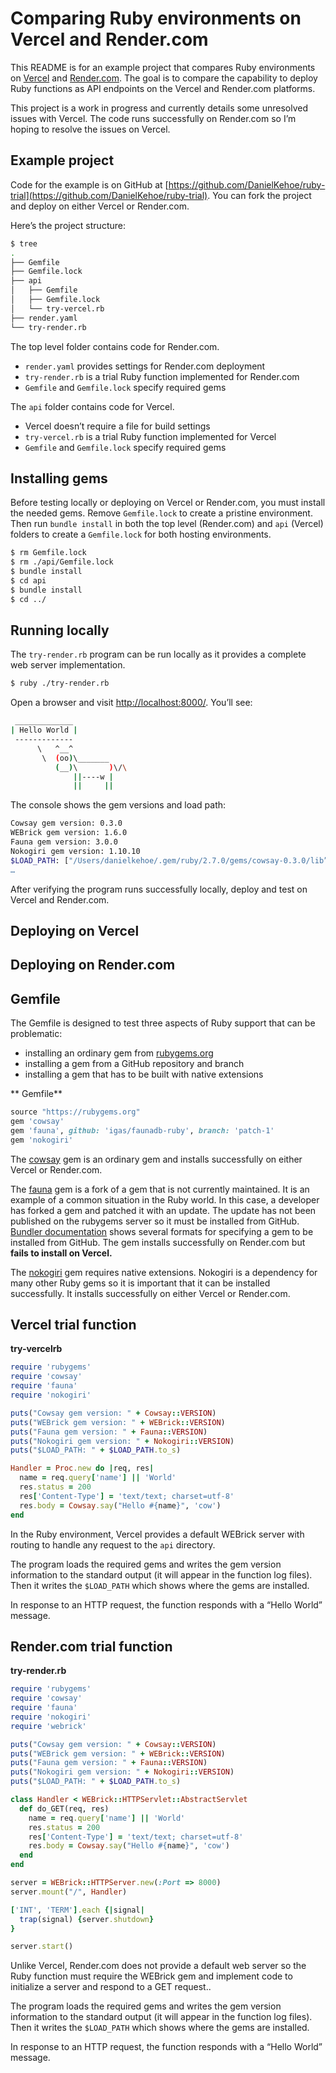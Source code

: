# Comparing Ruby environments on Vercel and Render.com


This README is for an example project that compares Ruby environments on [Vercel](https://vercel.com/) and [Render.com](https://render.com/). The goal is to compare the capability to deploy Ruby functions as API endpoints on the Vercel and Render.com platforms.

This project is a work in progress and currently details some unresolved issues with Vercel. The code runs successfully on Render.com so I’m hoping to resolve the issues on Vercel.

## Example project

Code for the example is on GitHub at [https://github.com/DanielKehoe/ruby-trial](https://github.com/DanielKehoe/ruby-trial). You can fork the project and deploy on either Vercel or Render.com.

Here’s the project structure:

```bash
$ tree
.
├── Gemfile
├── Gemfile.lock
├── api
│   ├── Gemfile
│   ├── Gemfile.lock
│   └── try-vercel.rb
├── render.yaml
└── try-render.rb
```

The top level folder contains code for Render.com.
- `render.yaml` provides settings for Render.com deployment
- `try-render.rb` is a trial Ruby function implemented for Render.com
- `Gemfile` and `Gemfile.lock` specify required gems

The `api` folder contains code for Vercel.
- Vercel doesn’t require a file for build settings
- `try-vercel.rb` is a trial Ruby function implemented for Vercel
- `Gemfile` and `Gemfile.lock` specify required gems

## Installing gems

Before testing locally or deploying on Vercel or Render.com, you must install the needed gems. Remove `Gemfile.lock` to create a pristine environment. Then run `bundle install` in both the top level (Render.com) and `api` (Vercel) folders to create a `Gemfile.lock` for both hosting environments.

```bash
$ rm Gemfile.lock
$ rm ./api/Gemfile.lock
$ bundle install
$ cd api
$ bundle install
$ cd ../
```

## Running locally

The `try-render.rb` program can be run locally as it provides a complete web server implementation.

```bash
$ ruby ./try-render.rb
```

Open a browser and visit [http://localhost:8000/](http://localhost:8000/). You’ll see:

```bash
 _____________
| Hello World |
 -------------
      \   ^__^
       \  (oo)\_______
          (__)\       )\/\
              ||----w |
              ||     ||
```

The console shows the gem versions and load path:

```bash
Cowsay gem version: 0.3.0
WEBrick gem version: 1.6.0
Fauna gem version: 3.0.0
Nokogiri gem version: 1.10.10
$LOAD_PATH: ["/Users/danielkehoe/.gem/ruby/2.7.0/gems/cowsay-0.3.0/lib”,]
…
```

After verifying the program runs successfully locally, deploy and test on Vercel and Render.com.

## Deploying on Vercel

## Deploying on Render.com

## Gemfile

The Gemfile is designed to test three aspects of Ruby support that can be problematic:
- installing an ordinary gem from [rubygems.org](rubygems.org)
- installing a gem from a GitHub repository and branch
- installing a gem that has to be built with native extensions

** Gemfile**

```ruby
source "https://rubygems.org"
gem 'cowsay'
gem 'fauna', github: 'igas/faunadb-ruby', branch: 'patch-1'
gem 'nokogiri'
```

The [cowsay](https://github.com/johnnyt/cowsay) gem is an ordinary gem and installs successfully on either Vercel or Render.com.

The [fauna](https://github.com/igas/faunadb-ruby/tree/patch-1) gem is a fork of a gem that is not currently maintained. It is an example of a common situation in the Ruby world. In this case, a developer has forked a gem and patched it with an update. The update has not been published on the rubygems server so it must be installed from GitHub. [Bundler documentation](https://bundler.io/guides/git.html) shows several formats for specifying a gem to be installed from GitHub. The gem installs successfully on Render.com but **fails to install on Vercel.**

The [nokogiri](https://nokogiri.org/) gem requires native extensions. Nokogiri is a dependency for many other Ruby gems so it is important that it can be installed successfully. It installs successfully on either Vercel or Render.com.

## Vercel trial function

**try-vercelrb**

```ruby
require 'rubygems'
require 'cowsay'
require 'fauna'
require 'nokogiri'

puts("Cowsay gem version: " + Cowsay::VERSION)
puts("WEBrick gem version: " + WEBrick::VERSION)
puts("Fauna gem version: " + Fauna::VERSION)
puts("Nokogiri gem version: " + Nokogiri::VERSION)
puts("$LOAD_PATH: " + $LOAD_PATH.to_s)

Handler = Proc.new do |req, res|
  name = req.query['name'] || 'World'
  res.status = 200
  res['Content-Type'] = 'text/text; charset=utf-8'
  res.body = Cowsay.say("Hello #{name}", 'cow')
end
```

In the Ruby environment, Vercel provides a default WEBrick server with routing to handle any request to the `api` directory.

The program loads the required gems and writes the gem version information to the standard output (it will appear in the function log files). Then it writes the `$LOAD_PATH` which shows where the gems are installed.

In response to an HTTP request, the function responds with a “Hello World” message.

## Render.com trial function

**try-render.rb**

```ruby
require 'rubygems'
require 'cowsay'
require 'fauna'
require 'nokogiri'
require 'webrick'

puts("Cowsay gem version: " + Cowsay::VERSION)
puts("WEBrick gem version: " + WEBrick::VERSION)
puts("Fauna gem version: " + Fauna::VERSION)
puts("Nokogiri gem version: " + Nokogiri::VERSION)
puts("$LOAD_PATH: " + $LOAD_PATH.to_s)

class Handler < WEBrick::HTTPServlet::AbstractServlet
  def do_GET(req, res)
    name = req.query['name'] || 'World'
    res.status = 200
    res['Content-Type'] = 'text/text; charset=utf-8'
    res.body = Cowsay.say("Hello #{name}", 'cow')
  end
end

server = WEBrick::HTTPServer.new(:Port => 8000)
server.mount("/", Handler)

['INT', 'TERM'].each {|signal|
  trap(signal) {server.shutdown}
}

server.start()
```

Unlike Vercel, Render.com does not provide a default web server so the Ruby function must require the WEBrick gem and implement code to initialize a server and respond to a GET request..

The program loads the required gems and writes the gem version information to the standard output (it will appear in the function log files). Then it writes the `$LOAD_PATH` which shows where the gems are installed.

In response to an HTTP request, the function responds with a “Hello World” message.

